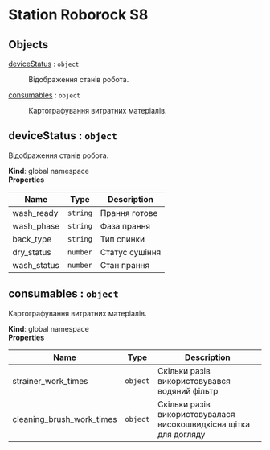 # Station Roborock S8

## Objects

<dl>
<dt><a href="#deviceStatus">deviceStatus</a> : <code>object</code></dt>
<dd><p>Відображення станів робота.</p>
</dd>
<dt><a href="#consumables">consumables</a> : <code>object</code></dt>
<dd><p>Картографування витратних матеріалів.</p>
</dd>
</dl>

<a name="deviceStatus"></a>

## deviceStatus : <code>object</code>
Відображення станів робота.

**Kind**: global namespace  
**Properties**

| Name | Type | Description |
| --- | --- | --- |
| wash_ready | <code>string</code> | Прання готове |
| wash_phase | <code>string</code> | Фаза прання |
| back_type | <code>string</code> | Тип спинки |
| dry_status | <code>number</code> | Статус сушіння |
| wash_status | <code>number</code> | Стан прання |

<a name="consumables"></a>

## consumables : <code>object</code>
Картографування витратних матеріалів.

**Kind**: global namespace  
**Properties**

| Name | Type | Description |
| --- | --- | --- |
| strainer_work_times | <code>object</code> | Скільки разів використовувався водяний фільтр |
| cleaning_brush_work_times | <code>object</code> | Скільки разів використовувалася високошвидкісна щітка для догляду |


